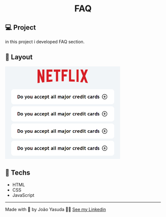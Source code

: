 <h1 Align="center">
FAQ</h1>

## 💻 Project

in this project i developed FAQ section.

## 📐 Layout

<img height= 300px src="./FAQ-image.png">

## 🚀 Techs

- HTML
- CSS
- JavaScript
---
Made with 💚 by João Yasuda 👋🏼 [See my Linkedin](https://www.linkedin.com/in/jo%C3%A3o-victor-yasuda-668679214/)